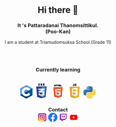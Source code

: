 <h1 align="center">
Hi there 👋 </h1>
<h3 align="center">It 's Pattaradanai Thanomsittikul.<br>
(Poo-Kan)<br></h3>
<p align="center">I am a student at Triamudomsuksa School.(Grade 11)</p><br>
<br><h3 align="center">Currently learning</h3>
<br>
<div align="center">
  <img src="https://github.com/Takedaxz/Takedaxz/blob/main/C.png?raw=true" width="40px">
  <img src="https://github.com/Takedaxz/Takedaxz/blob/main/CSS.png?raw=true" width="50px">
  <img src="https://github.com/Takedaxz/Takedaxz/blob/main/HTML.png?raw=true" width="50px">
  <img src="https://github.com/Takedaxz/Takedaxz/blob/main/Javascript.png?raw=true" width="50px">
  <img src="https://github.com/Takedaxz/Takedaxz/blob/main/Python.png?raw=true" width="40px">
</div>
<h3 align="center">Contact
  <div>
    <a href="http://gg.gg/v9bsu" target="_blank"><img src="https://github.com/Takedaxz/Takedaxz/blob/main/ig.png?raw=true" style="width:30px;"></a>
    <a href="http://gg.gg/v9bws" target="_blank"><img src="https://github.com/Takedaxz/Takedaxz/blob/main/fb.png?raw=true" style="width:30px;"></a>
    <a href="https://www.twitch.tv/takedax" target="_blank"><img src="https://github.com/Takedaxz/Takedaxz/blob/main/twitch.png?raw=true" style="width:30px;"></a>
    <a href="http://gg.gg/va3d3" target="_blank"><img src="https://github.com/Takedaxz/Takedaxz/blob/main/yt.png?raw=true" style="width:30px;"></a>
  </div>
</h3>
  
